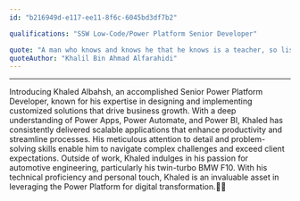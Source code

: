 ```yaml
---
id: "b216949d-e117-ee11-8f6c-6045bd3df7b2"

qualifications: "SSW Low-Code/Power Platform Senior Developer"

quote: "A man who knows and knows he that he knows is a teacher, so listen to him. A man who doesnt know and knows that he doesnt know is a student, so teach him. A man who knows and doesnt know he knows is doubting himself, so remind him. A man who doesnt know and doesnt know that he doesnt know is ignorant, so stay away from him"
quoteAuthor: "Khalil Bin Ahmad Alfarahidi"
---
```



---

Introducing Khaled Albahsh, an accomplished Senior Power Platform Developer, known for his expertise in designing and implementing customized solutions that drive business growth. With a deep understanding of Power Apps, Power Automate, and Power BI, Khaled has consistently delivered scalable applications that enhance productivity and streamline processes. His meticulous attention to detail and problem-solving skills enable him to navigate complex challenges and exceed client expectations. Outside of work, Khaled indulges in his passion for automotive engineering, particularly his twin-turbo BMW F10. With his technical proficiency and personal touch, Khaled is an invaluable asset in leveraging the Power Platform for digital transformation.🤖✨

&nbsp;
